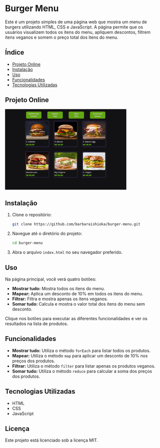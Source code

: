 # Burger Menu

Este é um projeto simples de uma página web que mostra um menu de burgers utilizando HTML, CSS e JavaScript. A página permite que os usuários visualizem todos os itens do menu, apliquem descontos, filtrem itens veganos e somem o preço total dos itens do menu.

## Índice

- [Projeto Online](#projeto-online)
- [Instalação](#instalação)
- [Uso](#uso)
- [Funcionalidades](#funcionalidades)
- [Tecnologias Utilizadas](#tecnologias-utilizadas)

## Projeto Online

<a href="https://barbaraishioka.github.io/javascript/desafios/modulo4/burger-menu/"><img width="400px" src="./img/preview.png" /></a>

## Instalação

1. Clone o repositório:

   ```bash
   git clone https://github.com/barbaraishioka/burger-menu.git
   ```

2. Navegue até o diretório do projeto:

   ```bash
   cd burger-menu
   ```

3. Abra o arquivo `index.html` no seu navegador preferido.

## Uso

Na página principal, você verá quatro botões:

- **Mostrar tudo:** Mostra todos os itens do menu.
- **Mapear:** Aplica um desconto de 10% em todos os itens do menu.
- **Filtrar:** Filtra e mostra apenas os itens veganos.
- **Somar tudo:** Calcula e mostra o valor total dos itens do menu sem desconto.

Clique nos botões para executar as diferentes funcionalidades e ver os resultados na lista de produtos.

## Funcionalidades

- **Mostrar tudo:** Utiliza o método `forEach` para listar todos os produtos.
- **Mapear:** Utiliza o método `map` para aplicar um desconto de 10% nos preços dos produtos.
- **Filtrar:** Utiliza o método `filter` para listar apenas os produtos veganos.
- **Somar tudo:** Utiliza o método `reduce` para calcular a soma dos preços dos produtos.

## Tecnologias Utilizadas

- HTML
- CSS
- JavaScript

## Licença

Este projeto está licenciado sob a licença MIT.
